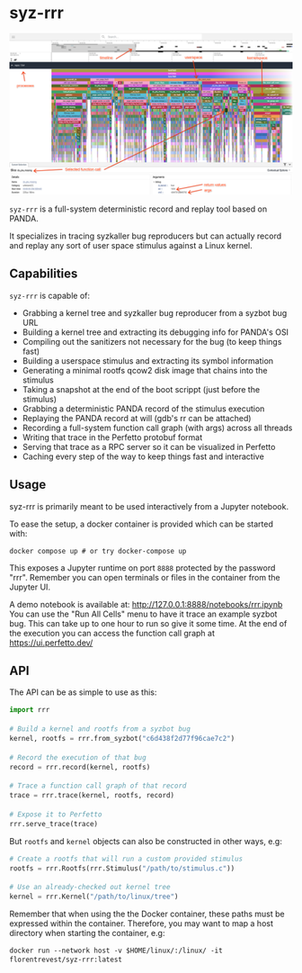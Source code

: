 syz-rrr
=======

![Screenshot](/screenshot.png?raw=true "Screenshot")

`syz-rrr` is a full-system deterministic record and replay tool based on PANDA.

It specializes in tracing syzkaller bug reproducers but can actually record and
replay any sort of user space stimulus against a Linux kernel.

Capabilities
------------

`syz-rrr` is capable of:

- Grabbing a kernel tree and syzkaller bug reproducer from a syzbot bug URL
- Building a kernel tree and extracting its debugging info for PANDA's OSI
- Compiling out the sanitizers not necessary for the bug (to keep things fast)
- Building a userspace stimulus and extracting its symbol information
- Generating a minimal rootfs qcow2 disk image that chains into the stimulus
- Taking a snapshot at the end of the boot scrippt (just before the stimulus)
- Grabbing a deterministic PANDA record of the stimulus execution
- Replaying the PANDA record at will (gdb's rr can be attached)
- Recording a full-system function call graph (with args) across all threads
- Writing that trace in the Perfetto protobuf format
- Serving that trace as a RPC server so it can be visualized in Perfetto
- Caching every step of the way to keep things fast and interactive

Usage
-----

syz-rrr is primarily meant to be used interactively from a Jupyter notebook.

To ease the setup, a docker container is provided which can be started with:

```shell
docker compose up # or try docker-compose up
```

This exposes a Jupyter runtime on port `8888` protected by the password "rrr".
Remember you can open terminals or files in the container from the Jupyter UI.

A demo notebook is available at: http://127.0.0.1:8888/notebooks/rrr.ipynb
You can use the "Run All Cells" menu to have it trace an example syzbot bug.
This can take up to one hour to run so give it some time. At the end of the
execution you can access the function call graph at https://ui.perfetto.dev/

API
---

The API can be as simple to use as this:

```python
import rrr

# Build a kernel and rootfs from a syzbot bug
kernel, rootfs = rrr.from_syzbot("c6d438f2d77f96cae7c2")

# Record the execution of that bug
record = rrr.record(kernel, rootfs)

# Trace a function call graph of that record
trace = rrr.trace(kernel, rootfs, record)

# Expose it to Perfetto
rrr.serve_trace(trace)
```

But `rootfs` and `kernel` objects can also be constructed in other ways, e.g:

```python
# Create a rootfs that will run a custom provided stimulus
rootfs = rrr.Rootfs(rrr.Stimulus("/path/to/stimulus.c"))

# Use an already-checked out kernel tree
kernel = rrr.Kernel("/path/to/linux/tree")
```

Remember that when using the the Docker container, these paths must be
expressed within the container. Therefore, you may want to map a host directory
when starting the container, e.g:

```shell
docker run --network host -v $HOME/linux/:/linux/ -it florentrevest/syz-rrr:latest
```
